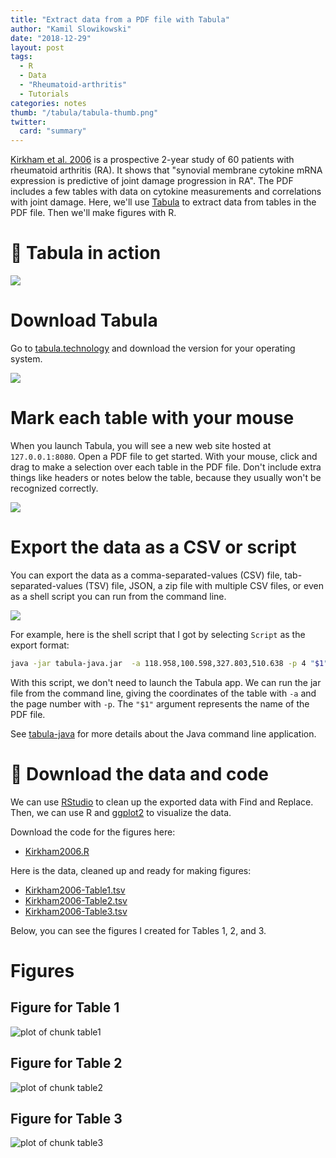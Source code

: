 ```yaml
---
title: "Extract data from a PDF file with Tabula"
author: "Kamil Slowikowski"
date: "2018-12-29"
layout: post
tags: 
  - R
  - Data
  - "Rheumatoid-arthritis"
  - Tutorials
categories: notes
thumb: "/tabula/tabula-thumb.png"
twitter:
  card: "summary"
---
```




[Kirkham et al. 2006][1] is a prospective 2-year study of 60 patients with
rheumatoid arthritis (RA). It shows that "synovial membrane cytokine mRNA
expression is predictive of joint damage progression in RA". The PDF includes a
few tables with data on cytokine measurements and correlations with joint
damage. Here, we'll use [Tabula] to extract data from tables in the PDF file.
Then we'll make figures with R.

[1]: https://www.ncbi.nlm.nih.gov/pubmed/16572447
[Tabula]: https://tabula.technology/

<!--more-->

# :racehorse: Tabula in action

<img src="/tabula/tabula-in-action.gif">

# Download Tabula

Go to <a target="_blank" href="https://tabula.technology">tabula.technology</a> and download the
version for your operating system.

<img src="/tabula/tabula-logo.png">

# Mark each table with your mouse

When you launch Tabula, you will see a new web site hosted at `127.0.0.1:8080`.
Open a PDF file to get started. With your mouse, click and drag to make a
selection over each table in the PDF file. Don't include extra things like
headers or notes below the table, because they usually won't be recognized
correctly.

<img src="/tabula/tabula-select-table.png">

# Export the data as a CSV or script

You can export the data as a comma-separated-values (CSV) file,
tab-separated-values (TSV) file, JSON, a zip file with multiple CSV files, or
even as a shell script you can run from the command line.

<img src="/tabula/tabula-export-options.png">

For example, here is the shell script that I got by selecting `Script` as the
export format:

```bash
java -jar tabula-java.jar  -a 118.958,100.598,327.803,510.638 -p 4 "$1" 
```

With this script, we don't need to launch the Tabula app. We can run the jar
file from the command line, giving the coordinates of the table with `-a` and
the page number with `-p`. The `"$1"` argument represents the name of the PDF
file.

See [tabula-java](https://github.com/tabulapdf/tabula-java) for more details
about the Java command line application.

# :floppy_disk: Download the data and code

We can use [RStudio] to clean up the exported data with Find and Replace. Then,
we can use R and [ggplot2] to visualize the data.

[RStudio]: https://www.rstudio.com/
[ggplot2]: https://ggplot2.tidyverse.org/

Download the code for the figures here:

- <a target="_blank" href="/notes/Kirkham2006.R" download>Kirkham2006.R</a>

Here is the data, cleaned up and ready for making figures:

<ul>
<li><a target="_blank" href="/notes/data/Kirkham2006-Table1.tsv" download>Kirkham2006-Table1.tsv</a></li>
<li><a target="_blank" href="/notes/data/Kirkham2006-Table2.tsv" download>Kirkham2006-Table2.tsv</a></li>
<li><a target="_blank" href="/notes/data/Kirkham2006-Table3.tsv" download>Kirkham2006-Table3.tsv</a></li>
</ul>

Below, you can see the figures I created for Tables 1, 2, and 3.

# Figures

## Figure for Table 1

![plot of chunk table1](/notes/Kirkham2006_files/figure-html/table1-1.png)

## Figure for Table 2

![plot of chunk table2](/notes/Kirkham2006_files/figure-html/table2-1.png)

## Figure for Table 3

![plot of chunk table3](/notes/Kirkham2006_files/figure-html/table3-1.png)

